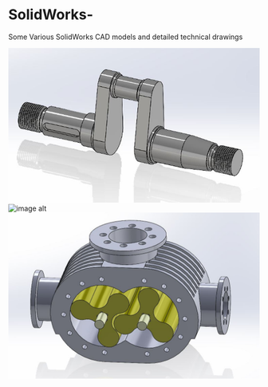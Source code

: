 # SolidWorks-


Some Various SolidWorks CAD models and detailed technical drawings

![image alt](https://github.com/HalitKosemen/SolidWorks-/blob/de93288ca0c28656137cd0ccfcaf0df32c9afcc3/Cizim1/solid2.JPG)
![image alt](https://github.com/HalitKosemen/SolidWorks-/blob/7638b1d2b5667a136d4b3cf1b5816f2d234cd580/araba%20direksyon%20masfal%C4%B1/solid1.JPG)
![image alt](https://github.com/HalitKosemen/SolidWorks-/blob/b1d878bcca3d2154c994f723be97e5370fd15feb/roots%20blowers/solid3.JPG)
